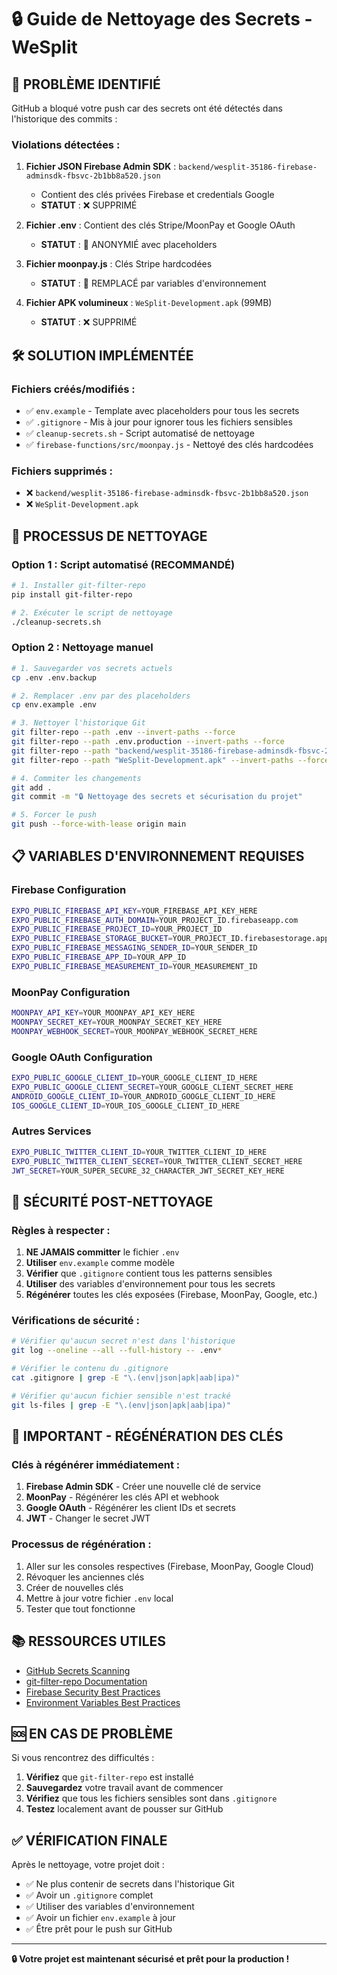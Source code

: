 # 🔒 Guide de Nettoyage des Secrets - WeSplit

## 🚨 **PROBLÈME IDENTIFIÉ**

GitHub a bloqué votre push car des secrets ont été détectés dans l'historique des commits :

### **Violations détectées :**
1. **Fichier JSON Firebase Admin SDK** : `backend/wesplit-35186-firebase-adminsdk-fbsvc-2b1bb8a520.json`
   - Contient des clés privées Firebase et credentials Google
   - **STATUT** : ❌ SUPPRIMÉ

2. **Fichier .env** : Contient des clés Stripe/MoonPay et Google OAuth
   - **STATUT** : 🔄 ANONYMIÉ avec placeholders

3. **Fichier moonpay.js** : Clés Stripe hardcodées
   - **STATUT** : 🔄 REMPLACÉ par variables d'environnement

4. **Fichier APK volumineux** : `WeSplit-Development.apk` (99MB)
   - **STATUT** : ❌ SUPPRIMÉ

## 🛠️ **SOLUTION IMPLÉMENTÉE**

### **Fichiers créés/modifiés :**
- ✅ `env.example` - Template avec placeholders pour tous les secrets
- ✅ `.gitignore` - Mis à jour pour ignorer tous les fichiers sensibles
- ✅ `cleanup-secrets.sh` - Script automatisé de nettoyage
- ✅ `firebase-functions/src/moonpay.js` - Nettoyé des clés hardcodées

### **Fichiers supprimés :**
- ❌ `backend/wesplit-35186-firebase-adminsdk-fbsvc-2b1bb8a520.json`
- ❌ `WeSplit-Development.apk`

## 🚀 **PROCESSUS DE NETTOYAGE**

### **Option 1 : Script automatisé (RECOMMANDÉ)**
```bash
# 1. Installer git-filter-repo
pip install git-filter-repo

# 2. Exécuter le script de nettoyage
./cleanup-secrets.sh
```

### **Option 2 : Nettoyage manuel**
```bash
# 1. Sauvegarder vos secrets actuels
cp .env .env.backup

# 2. Remplacer .env par des placeholders
cp env.example .env

# 3. Nettoyer l'historique Git
git filter-repo --path .env --invert-paths --force
git filter-repo --path .env.production --invert-paths --force
git filter-repo --path "backend/wesplit-35186-firebase-adminsdk-fbsvc-2b1bb8a520.json" --invert-paths --force
git filter-repo --path "WeSplit-Development.apk" --invert-paths --force

# 4. Commiter les changements
git add .
git commit -m "🔒 Nettoyage des secrets et sécurisation du projet"

# 5. Forcer le push
git push --force-with-lease origin main
```

## 📋 **VARIABLES D'ENVIRONNEMENT REQUISES**

### **Firebase Configuration**
```bash
EXPO_PUBLIC_FIREBASE_API_KEY=YOUR_FIREBASE_API_KEY_HERE
EXPO_PUBLIC_FIREBASE_AUTH_DOMAIN=YOUR_PROJECT_ID.firebaseapp.com
EXPO_PUBLIC_FIREBASE_PROJECT_ID=YOUR_PROJECT_ID
EXPO_PUBLIC_FIREBASE_STORAGE_BUCKET=YOUR_PROJECT_ID.firebasestorage.app
EXPO_PUBLIC_FIREBASE_MESSAGING_SENDER_ID=YOUR_SENDER_ID
EXPO_PUBLIC_FIREBASE_APP_ID=YOUR_APP_ID
EXPO_PUBLIC_FIREBASE_MEASUREMENT_ID=YOUR_MEASUREMENT_ID
```

### **MoonPay Configuration**
```bash
MOONPAY_API_KEY=YOUR_MOONPAY_API_KEY_HERE
MOONPAY_SECRET_KEY=YOUR_MOONPAY_SECRET_KEY_HERE
MOONPAY_WEBHOOK_SECRET=YOUR_MOONPAY_WEBHOOK_SECRET_HERE
```

### **Google OAuth Configuration**
```bash
EXPO_PUBLIC_GOOGLE_CLIENT_ID=YOUR_GOOGLE_CLIENT_ID_HERE
EXPO_PUBLIC_GOOGLE_CLIENT_SECRET=YOUR_GOOGLE_CLIENT_SECRET_HERE
ANDROID_GOOGLE_CLIENT_ID=YOUR_ANDROID_GOOGLE_CLIENT_ID_HERE
IOS_GOOGLE_CLIENT_ID=YOUR_IOS_GOOGLE_CLIENT_ID_HERE
```

### **Autres Services**
```bash
EXPO_PUBLIC_TWITTER_CLIENT_ID=YOUR_TWITTER_CLIENT_ID_HERE
EXPO_PUBLIC_TWITTER_CLIENT_SECRET=YOUR_TWITTER_CLIENT_SECRET_HERE
JWT_SECRET=YOUR_SUPER_SECURE_32_CHARACTER_JWT_SECRET_KEY_HERE
```

## 🔐 **SÉCURITÉ POST-NETTOYAGE**

### **Règles à respecter :**
1. **NE JAMAIS committer** le fichier `.env`
2. **Utiliser** `env.example` comme modèle
3. **Vérifier** que `.gitignore` contient tous les patterns sensibles
4. **Utiliser** des variables d'environnement pour tous les secrets
5. **Régénérer** toutes les clés exposées (Firebase, MoonPay, Google, etc.)

### **Vérifications de sécurité :**
```bash
# Vérifier qu'aucun secret n'est dans l'historique
git log --oneline --all --full-history -- .env*

# Vérifier le contenu du .gitignore
cat .gitignore | grep -E "\.(env|json|apk|aab|ipa)"

# Vérifier qu'aucun fichier sensible n'est tracké
git ls-files | grep -E "\.(env|json|apk|aab|ipa)"
```

## 🚨 **IMPORTANT - RÉGÉNÉRATION DES CLÉS**

### **Clés à régénérer immédiatement :**
1. **Firebase Admin SDK** - Créer une nouvelle clé de service
2. **MoonPay** - Régénérer les clés API et webhook
3. **Google OAuth** - Régénérer les client IDs et secrets
4. **JWT** - Changer le secret JWT

### **Processus de régénération :**
1. Aller sur les consoles respectives (Firebase, MoonPay, Google Cloud)
2. Révoquer les anciennes clés
3. Créer de nouvelles clés
4. Mettre à jour votre fichier `.env` local
5. Tester que tout fonctionne

## 📚 **RESSOURCES UTILES**

- [GitHub Secrets Scanning](https://docs.github.com/en/code-security/secret-scanning/about-secret-scanning)
- [git-filter-repo Documentation](https://github.com/newren/git-filter-repo)
- [Firebase Security Best Practices](https://firebase.google.com/docs/projects/iam/security-best-practices)
- [Environment Variables Best Practices](https://12factor.net/config)

## 🆘 **EN CAS DE PROBLÈME**

Si vous rencontrez des difficultés :

1. **Vérifiez** que `git-filter-repo` est installé
2. **Sauvegardez** votre travail avant de commencer
3. **Vérifiez** que tous les fichiers sensibles sont dans `.gitignore`
4. **Testez** localement avant de pousser sur GitHub

## ✅ **VÉRIFICATION FINALE**

Après le nettoyage, votre projet doit :
- ✅ Ne plus contenir de secrets dans l'historique Git
- ✅ Avoir un `.gitignore` complet
- ✅ Utiliser des variables d'environnement
- ✅ Avoir un fichier `env.example` à jour
- ✅ Être prêt pour le push sur GitHub

---

**🔒 Votre projet est maintenant sécurisé et prêt pour la production !**
